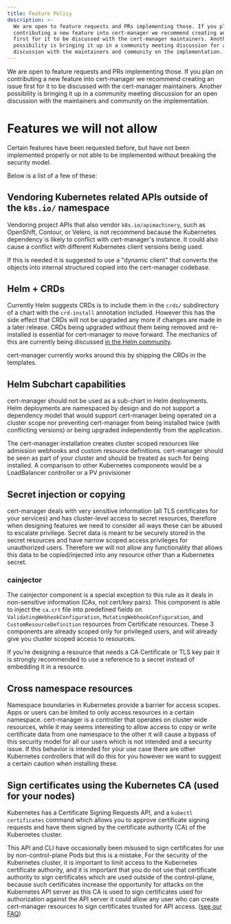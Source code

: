 ```yaml
---
title: Feature Policy
description: >-
  We are open to feature requests and PRs implementing those. If you plan on
  contributing a new feature into cert-manager we recommend creating an issue
  first for it to be discussed with the cert-manager maintainers. Another
  possibility is bringing it up in a community meeting discussion for an open
  discussion with the maintainers and community on the implementation.
---
```


We are open to feature requests and PRs implementing those. If you plan on
contributing a new feature into cert-manager we recommend creating an issue
first for it to be discussed with the cert-manager maintainers. Another
possibility is bringing it up in a community meeting discussion for an open
discussion with the maintainers and community on the implementation.

# Features we will not allow

Certain features have been requested before, but have not been implemented
properly or not able to be implemented without breaking the security model.

Below is a list of a few of these:

## Vendoring Kubernetes related APIs outside of the `k8s.io/` namespace

Vendoring project APIs that also vendor `k8s.io/apimachinery`, such as
OpenShift, Contour, or Velero, is not recommend because the Kubernetes
dependency is likely to conflict with cert-manager's instance. It could also
cause a conflict with different Kubernetes client versions being used.

If this is needed it is suggested to use a "dynamic client" that converts the
objects into internal structured copied into the cert-manager codebase.

## Helm + CRDs

Currently Helm suggests CRDs is to include them in the `crds/` subdirectory of a
chart with the `crd-install` annotation included. However this has the side
effect that CRDs will not be upgraded any more if changes are made in a later
release. CRDs being upgraded without them being removed and re-installed is
essential for cert-manager to move forward. The mechanics of this are currently
being discussed
[in the Helm community](https://github.com/helm/helm/issues/5871).

cert-manager currently works around this by shipping the CRDs in the templates.

## Helm Subchart capabilities

cert-manager should not be used as a sub-chart in Helm deployments. Helm
deployments are namespaced by design and do not support a dependency model that
would support cert-manager being operated on a cluster scope nor preventing
cert-manager from being installed twice (with conflicting versions) or being
upgraded independently from the application.

The cert-manager installation creates cluster scoped resources like admission
webhooks and custom resource definitions. cert-manager should be seen as part of
your cluster and should be treated as such for being installed. A comparison to
other Kubernetes components would be a LoadBalancer controller or a PV
provisioner

## Secret injection or copying

cert-manager deals with very sensitive information (all TLS certificates for
your services) and has cluster-level access to secret resources, therefore when
designing features we need to consider all ways these can be abused to escalate
privilege. Secret data is meant to be securely stored in the secret resources
and have narrow scoped access privileges for unauthorized users. Therefore we
will not allow any functionality that allows this data to be copied/injected
into any resource other than a Kubernetes secret.

### cainjector

The cainjector component is a special exception to this rule as it deals in
non-sensitive information (CAs, not cert/key pairs). This component is able to
inject the `ca.crt` file into predefined fields on
`ValidatingWebhookConfiguration`, `MutatingWebhookConfiguration`, and
`CustomResourceDefinition` resources from Certificate resources. These 3
components are already scoped only for privileged users, and will already give
you cluster scoped access to resources.

If you’re designing a resource that needs a CA Certificate or TLS key pair it is
strongly recommended to use a reference to a secret instead of embedding it in a
resource.

## Cross namespace resources

Namespace boundaries in Kubernetes provide a barrier for access scopes. Apps or
users can be limited to only access resources in a certain namespace.
cert-manager is a controller that operates on cluster wide resources, while it
may seems interesting to allow access to copy or write certificate data from one
namespace to the other it will cause a bypass of this security model for all our
users which is not intended and a security issue. If this behavior is intended
for your use case there are other Kubernetes controllers that will do this for
you however we want to suggest a certain caution when installing these.

## Sign certificates using the Kubernetes CA (used for your nodes)

Kubernetes has a Certificate Signing Requests API, and a `kubectl certificates`
command which allows you to approve certificate signing requests and have them
signed by the certificate authority (CA) of the Kubernetes cluster.

This API and CLI have occasionally been misused to sign certificates for use by
non-control-plane Pods but this is a mistake. For the security of the Kubernetes
cluster, it is important to limit access to the Kubernetes certificate
authority, and it is important that you do not use that certificate authority to
sign certificates which are used outside of the control-plane, because such
certificates increase the opportunity for attacks on the Kubernetes API server
as this CA is used to sign certificates used for authorization against the API
server it could allow any user who can create cert-manager resources to sign
certificates trusted for API access.
([see our FAQ](../../faq/#kubernetes-has-a-builtin-certificatesigningrequest-api-why-not-use-that))
